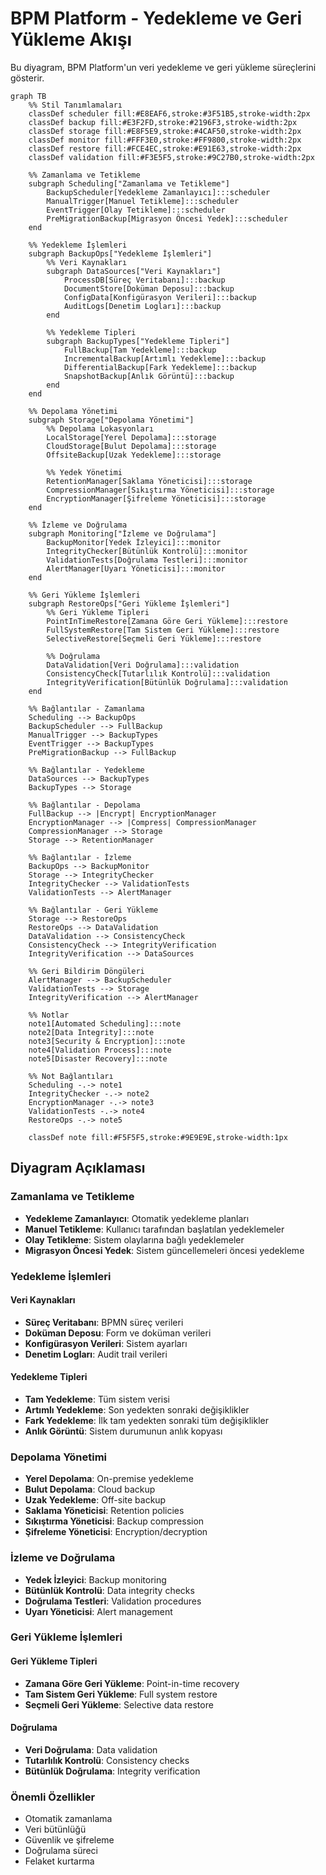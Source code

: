 # BPM Platform - Yedekleme ve Geri Yükleme Akışı

Bu diyagram, BPM Platform'un veri yedekleme ve geri yükleme süreçlerini gösterir.

```mermaid
graph TB
    %% Stil Tanımlamaları
    classDef scheduler fill:#E8EAF6,stroke:#3F51B5,stroke-width:2px
    classDef backup fill:#E3F2FD,stroke:#2196F3,stroke-width:2px
    classDef storage fill:#E8F5E9,stroke:#4CAF50,stroke-width:2px
    classDef monitor fill:#FFF3E0,stroke:#FF9800,stroke-width:2px
    classDef restore fill:#FCE4EC,stroke:#E91E63,stroke-width:2px
    classDef validation fill:#F3E5F5,stroke:#9C27B0,stroke-width:2px

    %% Zamanlama ve Tetikleme
    subgraph Scheduling["Zamanlama ve Tetikleme"]
        BackupScheduler[Yedekleme Zamanlayıcı]:::scheduler
        ManualTrigger[Manuel Tetikleme]:::scheduler
        EventTrigger[Olay Tetikleme]:::scheduler
        PreMigrationBackup[Migrasyon Öncesi Yedek]:::scheduler
    end

    %% Yedekleme İşlemleri
    subgraph BackupOps["Yedekleme İşlemleri"]
        %% Veri Kaynakları
        subgraph DataSources["Veri Kaynakları"]
            ProcessDB[Süreç Veritabanı]:::backup
            DocumentStore[Doküman Deposu]:::backup
            ConfigData[Konfigürasyon Verileri]:::backup
            AuditLogs[Denetim Logları]:::backup
        end

        %% Yedekleme Tipleri
        subgraph BackupTypes["Yedekleme Tipleri"]
            FullBackup[Tam Yedekleme]:::backup
            IncrementalBackup[Artımlı Yedekleme]:::backup
            DifferentialBackup[Fark Yedekleme]:::backup
            SnapshotBackup[Anlık Görüntü]:::backup
        end
    end

    %% Depolama Yönetimi
    subgraph Storage["Depolama Yönetimi"]
        %% Depolama Lokasyonları
        LocalStorage[Yerel Depolama]:::storage
        CloudStorage[Bulut Depolama]:::storage
        OffsiteBackup[Uzak Yedekleme]:::storage
        
        %% Yedek Yönetimi
        RetentionManager[Saklama Yöneticisi]:::storage
        CompressionManager[Sıkıştırma Yöneticisi]:::storage
        EncryptionManager[Şifreleme Yöneticisi]:::storage
    end

    %% İzleme ve Doğrulama
    subgraph Monitoring["İzleme ve Doğrulama"]
        BackupMonitor[Yedek İzleyici]:::monitor
        IntegrityChecker[Bütünlük Kontrolü]:::monitor
        ValidationTests[Doğrulama Testleri]:::monitor
        AlertManager[Uyarı Yöneticisi]:::monitor
    end

    %% Geri Yükleme İşlemleri
    subgraph RestoreOps["Geri Yükleme İşlemleri"]
        %% Geri Yükleme Tipleri
        PointInTimeRestore[Zamana Göre Geri Yükleme]:::restore
        FullSystemRestore[Tam Sistem Geri Yükleme]:::restore
        SelectiveRestore[Seçmeli Geri Yükleme]:::restore
        
        %% Doğrulama
        DataValidation[Veri Doğrulama]:::validation
        ConsistencyCheck[Tutarlılık Kontrolü]:::validation
        IntegrityVerification[Bütünlük Doğrulama]:::validation
    end

    %% Bağlantılar - Zamanlama
    Scheduling --> BackupOps
    BackupScheduler --> FullBackup
    ManualTrigger --> BackupTypes
    EventTrigger --> BackupTypes
    PreMigrationBackup --> FullBackup

    %% Bağlantılar - Yedekleme
    DataSources --> BackupTypes
    BackupTypes --> Storage
    
    %% Bağlantılar - Depolama
    FullBackup --> |Encrypt| EncryptionManager
    EncryptionManager --> |Compress| CompressionManager
    CompressionManager --> Storage
    Storage --> RetentionManager

    %% Bağlantılar - İzleme
    BackupOps --> BackupMonitor
    Storage --> IntegrityChecker
    IntegrityChecker --> ValidationTests
    ValidationTests --> AlertManager

    %% Bağlantılar - Geri Yükleme
    Storage --> RestoreOps
    RestoreOps --> DataValidation
    DataValidation --> ConsistencyCheck
    ConsistencyCheck --> IntegrityVerification
    IntegrityVerification --> DataSources

    %% Geri Bildirim Döngüleri
    AlertManager --> BackupScheduler
    ValidationTests --> Storage
    IntegrityVerification --> AlertManager

    %% Notlar
    note1[Automated Scheduling]:::note
    note2[Data Integrity]:::note
    note3[Security & Encryption]:::note
    note4[Validation Process]:::note
    note5[Disaster Recovery]:::note

    %% Not Bağlantıları
    Scheduling -.-> note1
    IntegrityChecker -.-> note2
    EncryptionManager -.-> note3
    ValidationTests -.-> note4
    RestoreOps -.-> note5

    classDef note fill:#F5F5F5,stroke:#9E9E9E,stroke-width:1px
```

## Diyagram Açıklaması

### Zamanlama ve Tetikleme
- **Yedekleme Zamanlayıcı**: Otomatik yedekleme planları
- **Manuel Tetikleme**: Kullanıcı tarafından başlatılan yedeklemeler
- **Olay Tetikleme**: Sistem olaylarına bağlı yedeklemeler
- **Migrasyon Öncesi Yedek**: Sistem güncellemeleri öncesi yedekleme

### Yedekleme İşlemleri
#### Veri Kaynakları
- **Süreç Veritabanı**: BPMN süreç verileri
- **Doküman Deposu**: Form ve doküman verileri
- **Konfigürasyon Verileri**: Sistem ayarları
- **Denetim Logları**: Audit trail verileri

#### Yedekleme Tipleri
- **Tam Yedekleme**: Tüm sistem verisi
- **Artımlı Yedekleme**: Son yedekten sonraki değişiklikler
- **Fark Yedekleme**: İlk tam yedekten sonraki tüm değişiklikler
- **Anlık Görüntü**: Sistem durumunun anlık kopyası

### Depolama Yönetimi
- **Yerel Depolama**: On-premise yedekleme
- **Bulut Depolama**: Cloud backup
- **Uzak Yedekleme**: Off-site backup
- **Saklama Yöneticisi**: Retention policies
- **Sıkıştırma Yöneticisi**: Backup compression
- **Şifreleme Yöneticisi**: Encryption/decryption

### İzleme ve Doğrulama
- **Yedek İzleyici**: Backup monitoring
- **Bütünlük Kontrolü**: Data integrity checks
- **Doğrulama Testleri**: Validation procedures
- **Uyarı Yöneticisi**: Alert management

### Geri Yükleme İşlemleri
#### Geri Yükleme Tipleri
- **Zamana Göre Geri Yükleme**: Point-in-time recovery
- **Tam Sistem Geri Yükleme**: Full system restore
- **Seçmeli Geri Yükleme**: Selective data restore

#### Doğrulama
- **Veri Doğrulama**: Data validation
- **Tutarlılık Kontrolü**: Consistency checks
- **Bütünlük Doğrulama**: Integrity verification

### Önemli Özellikler
- Otomatik zamanlama
- Veri bütünlüğü
- Güvenlik ve şifreleme
- Doğrulama süreci
- Felaket kurtarma
``` 